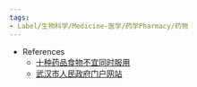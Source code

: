 ```yaml
---
tags:
- Label/生物科学/Medicine-医学/药学Pharmacy/药物
---
```


- References
    - [十种药品食物不宜同时服用](http://www.gov.cn/govweb/fwxx/jk/2007-10/08/content_770436.htm)
    - [武汉市人民政府门户网站](http://www.wuhan.gov.cn/hdjl/rdhy/202212/t20221220_2116975.shtml)
